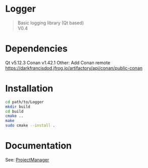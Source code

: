# Logger
> Basic logging library (Qt based)
<br/>V0.4

# Dependencies 
Qt v5.12.3
Conan v1.42.1
Other: Add Conan remote https://darkfrancisdod.jfrog.io/artifactory/api/conan/public-conan

# Installation
```bash
cd path/to/Logger
mkdir build
cd build
cmake ..
make
sudo cmake --install .
```

# Documentation
See: [ProjectManager](https://github.com/darkFrancis/ProjectManager)
